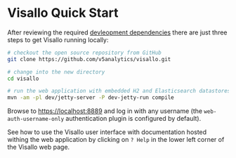 # Visallo Quick Start

After reviewing the required [devleopment dependencies](dependencies.md)
there are just three steps to get Visallo running locally:

```bash
# checkout the open source repository from GitHub
git clone https://github.com/v5analytics/visallo.git

# change into the new directory
cd visallo

# run the web application with embedded H2 and Elasticsearch datastores
mvn -am -pl dev/jetty-server -P dev-jetty-run compile
```

Browse to [https://localhost:8889](https://localhost:8889) and log in
with any username (the `web-auth-username-only` authentication plugin
is configured by default).

See how to use the Visallo user interface with documentation hosted
withing the web application by clicking on `? Help` in the lower
left corner of the Visallo web page.
